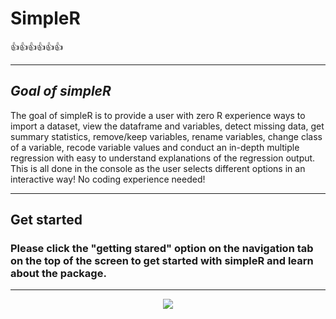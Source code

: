 # SimpleR

👍👍👍👍👍👍

------------------------------------------------------------------------

## *Goal of simpleR*

The goal of simpleR is to provide a user with zero R experience ways to import a dataset, view the dataframe and variables, detect missing data, get summary statistics, remove/keep variables, rename variables, change class of a variable, recode variable values and conduct an in-depth multiple regression with easy to understand explanations of the regression output. This is all done in the console as the user selects different options in an interactive way! No coding experience needed!

------------------------------------------------------------------------

## **Get started**

### Please **click** the "getting stared" option on the **navigation tab** on the top of the screen to get started with simpleR and learn about the package.

------------------------------------------------------------------------



<center>




![](https://c.tenor.com/NPcziirrz1EAAAAC/enjoy.gif)

</center>
